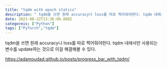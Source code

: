 ```yaml
---
title: "tqdm with epoch statics"
description: " tqdm을 쓰면 원래 accuracy나 loss를 따로 찍어줘야한다. tqdm 내에서만 사용되는 변수를 update하는 것으로 이걸 해결해볼 수 있다. https&#x3A;//adamoudad.github.io/posts/progress_bar_with_tqdm/"
date: 2021-08-22T13:36:09.808Z
categoreis: ["Python"]
tags: ["PyTorch","tqdm"]
---
```

 tqdm을 쓰면 원래 accuracy나 loss를 따로 찍어줘야한다.
 tqdm 내에서만 사용되는 변수를 update하는 것으로 이걸 해결해볼 수 있다.
 
 https://adamoudad.github.io/posts/progress_bar_with_tqdm/